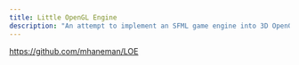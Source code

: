 ```yaml
---
title: Little OpenGL Engine
description: "An attempt to implement an SFML game engine into 3D OpenGL"
---
```


https://github.com/mhaneman/LOE